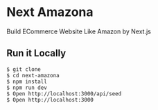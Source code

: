 # Next Amazona

Build ECommerce Website Like Amazon by Next.js

## Run it Locally

```
$ git clone
$ cd next-amazona
$ npm install
$ npm run dev
$ Open http://localhost:3000/api/seed
$ Open http://localhost:3000
```
